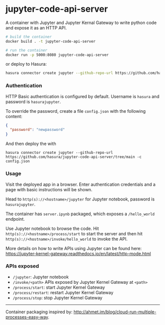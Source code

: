 # jupyter-code-api-server

A container with Jupyter and Jupyter Kernal Gateway to write python code and expose it as an HTTP API.

```sh
# build the container
docker build . -t jupyter-code-api-server

# run the container
docker run -p 5000:8080 jupyter-code-api-server 
```

or deploy to Hasura:

```sh
hasura connector create jupyter --github-repo-url https://github.com/hasura/jupyter-code-api-server/tree/main
```

### Authentication

HTTP Basic authentication is configured by default.
Username is `hasura` and password is `hasurajupyter`.

To override the password, create a file `config.json` with the following content:
```json
{
  "password": "newpassword"
}
```
And then deploy the with
```
hasura connector create jupyter --github-repo-url https://github.com/hasura/jupyter-code-api-server/tree/main -c config.json
```

### Usage

Visit the deployed app in a browser. Enter authentication credentials and a page with basic instructions will be shown.

Head to `http(s)://<hostname>/jupyter` for Jupyter notebook, password is `hasurajupyter`.

The container has `server.ipynb` packaged, which exposes a `/hello_world` endpoint. 

Use Jupyter notebook to browse the code. Hit `http(s)://<hostname>/process/start` to start the server and then hit `http(s)://<hostname>/invoke/hello_world` to invoke the API.

More details on how to write APIs using Jupyter can be found here: https://jupyter-kernel-gateway.readthedocs.io/en/latest/http-mode.html

### APIs exposed

- `/jupyter`: Jupyter notebook
- `/invoke/<path>` APIs exposed by Jupyter Kernel Gateway at `<path>`
- `/process/start`: start Jupyter Kernel Gateway
- `/process/restart`: restart Jupyter Kernel Gateway
- `/process/stop`: stop Jupyter Kernel Gateway

---

Container packaging inspired by: http://ahmet.im/blog/cloud-run-multiple-processes-easy-way.

